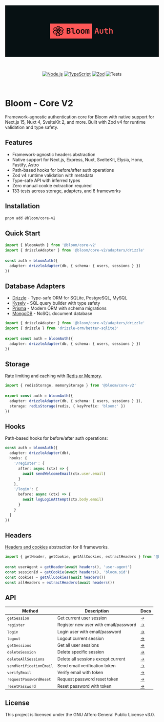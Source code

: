 <p align="center">
  <img width="600" src="../../.github/banner.png" alt="Bloom Banner">
</p>
<br/>
<p align="center">
  <a href="https://nodejs.org/"><img src="https://img.shields.io/badge/Node.js-20-green.svg" alt="Node.js"></a>
  <a href="https://www.typescriptlang.org/"><img src="https://img.shields.io/badge/TypeScript-5.9-blue.svg" alt="TypeScript"></a>
  <a href="https://zod.dev/"><img src="https://img.shields.io/badge/Zod-4-blue.svg" alt="Zod"></a>
  <img src="https://img.shields.io/badge/Tests-133%20passing-brightgreen.svg" alt="Tests">
</p>
<br/>

# Bloom - Core V2

Framework-agnostic authentication core for Bloom with native support for Next.js 15, Nuxt 4, SvelteKit 2, and more. Built with Zod v4 for runtime validation and type safety.

## Features

- Framework-agnostic headers abstraction
- Native support for Next.js, Express, Nuxt, SvelteKit, Elysia, Hono, Fastify, Astro
- Path-based hooks for before/after auth operations
- Zod v4 runtime validation with metadata
- Type-safe API with inferred types
- Zero manual cookie extraction required
- 133 tests across storage, adapters, and 8 frameworks

## Installation

```bash
pnpm add @bloom/core-v2
```

## Quick Start

```typescript
import { bloomAuth } from '@bloom/core-v2'
import { drizzleAdapter } from '@bloom/core-v2/adapters/drizzle'

const auth = bloomAuth({
  adapter: drizzleAdapter(db, { schema: { users, sessions } })
})
```

## Database Adapters

- [Drizzle](./src/adapters/drizzle/README.md) - Type-safe ORM for SQLite, PostgreSQL, MySQL
- [Kysely](./src/adapters/kysely/README.md) - SQL query builder with type safety
- [Prisma](./src/adapters/prisma/README.md) - Modern ORM with schema migrations
- [MongoDB](./src/adapters/mongodb/README.md) - NoSQL document database

```typescript
import { drizzleAdapter } from '@bloom/core-v2/adapters/drizzle'
import { drizzle } from 'drizzle-orm/better-sqlite3'

export const auth = bloomAuth({
  adapter: drizzleAdapter(db, { schema: { users, sessions } })
})
```

## Storage

Rate limiting and caching with [Redis or Memory](./src/storage/README.md).

```typescript
import { redisStorage, memoryStorage } from '@bloom/core-v2'

export const auth = bloomAuth({
  adapter: drizzleAdapter(db, { schema: { users, sessions } }),
  storage: redisStorage(redis, { keyPrefix: 'bloom:' })
})
```

## Hooks

Path-based hooks for before/after auth operations:

```typescript
const auth = bloomAuth({
  adapter: drizzleAdapter(db),
  hooks: {
    '/register': {
      after: async (ctx) => {
        await sendWelcomeEmail(ctx.user.email)
      }
    },
    '/login': {
      before: async (ctx) => {
        await logLoginAttempt(ctx.body.email)
      }
    }
  }
})
```

## Headers

[Headers and cookies](./src/utils/headers/README.md) abstraction for 8 frameworks.

```typescript
import { getHeader, getCookie, getAllCookies, extractHeaders } from '@bloom/core-v2'

const userAgent = getHeader(await headers(), 'user-agent')
const sessionId = getCookie(await headers(), 'bloom.sid')
const cookies = getAllCookies(await headers())
const allHeaders = extractHeaders(await headers())
```

## API

| Method | Description | Docs |
|--------|-------------|------|
| `getSession` | Get current user session | [→](./src/api/README.md#getsession) |
| `register` | Register new user with email/password | [→](./src/api/README.md#register) |
| `login` | Login user with email/password | [→](./src/api/README.md#login) |
| `logout` | Logout current session | [→](./src/api/README.md#logout) |
| `getSessions` | Get all user sessions | [→](./src/api/README.md#getsessions) |
| `deleteSession` | Delete specific session | [→](./src/api/README.md#deletesession) |
| `deleteAllSessions` | Delete all sessions except current | [→](./src/api/README.md#deleteallsessions) |
| `sendVerificationEmail` | Send email verification token | [→](./src/api/README.md#sendverificationemail) |
| `verifyEmail` | Verify email with token | [→](./src/api/README.md#verifyemail) |
| `requestPasswordReset` | Request password reset token | [→](./src/api/README.md#requestpasswordreset) |
| `resetPassword` | Reset password with token | [→](./src/api/README.md#resetpassword) |

## License

This project is licensed under the GNU Affero General Public License v3.0.
